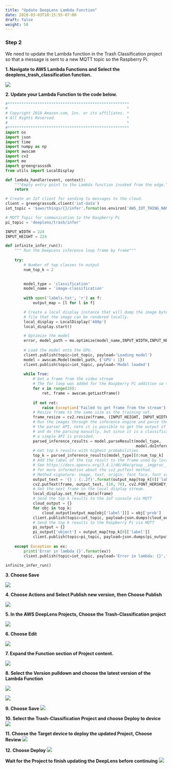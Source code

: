 ```yaml
---
title: "Update DeepLens Lambda Function"
date: 2020-03-03T10:15:55-07:00
draft: false
weight: 58
---
```

### Step 2 

We need to update the Lambda function in the Trash Classification project so that a message is sent to a new MQTT topic so the Raspberry Pi.  

**1. Navigate to AWS Lambda Functions and Select the deeplens_trash_classification function.**

![](/images/400_advanced/410_build_a_custom_ml/416_connect_iot/416b_update_deeplens_lambda/416b_step1_choose_lambda.png)


**2. Update your Lambda Function to the code below.**

```python
#*****************************************************
#                                                    *
# Copyright 2018 Amazon.com, Inc. or its affiliates. *
# All Rights Reserved.                               *
#                                                    *
#*****************************************************
import os
import json
import time
import numpy as np
import awscam
import cv2
import mo
import greengrasssdk
from utils import LocalDisplay

def lambda_handler(event, context):
    """Empty entry point to the Lambda function invoked from the edge."""
    return

# Create an IoT client for sending to messages to the cloud.
client = greengrasssdk.client('iot-data')
iot_topic = '$aws/things/{}/infer'.format(os.environ['AWS_IOT_THING_NAME'])

# MQTT Topic for communication to the Raspberry Pi
pi_topic = 'deeplens/trash/infer'

INPUT_WIDTH = 224
INPUT_HEIGHT = 224

def infinite_infer_run():
    """ Run the DeepLens inference loop frame by frame"""
    
    try:
        # Number of top classes to output
        num_top_k = 2

        
        model_type = 'classification'
        model_name = 'image-classification'
        
        with open('labels.txt', 'r') as f:
	        output_map = [l for l in f]

        # Create a local display instance that will dump the image bytes to a FIFO
        # file that the image can be rendered locally.
        local_display = LocalDisplay('480p')
        local_display.start()

        # Optimize the model
        error, model_path = mo.optimize(model_name,INPUT_WIDTH,INPUT_HEIGHT)
        
        # Load the model onto the GPU.
        client.publish(topic=iot_topic, payload='Loading model')
        model = awscam.Model(model_path, {'GPU': 1})
        client.publish(topic=iot_topic, payload='Model loaded')
        
        while True:
            # Get a frame from the video stream
            # The for loop was added for the Raspberry Pi addition so the latest frame is used not a frame in the buffer
            for x in range(20):
                ret, frame = awscam.getLastFrame()
                
            if not ret:
                raise Exception('Failed to get frame from the stream')
            # Resize frame to the same size as the training set.
            frame_resize = cv2.resize(frame, (INPUT_HEIGHT, INPUT_WIDTH))
            # Run the images through the inference engine and parse the results using
            # the parser API, note it is possible to get the output of doInference
            # and do the parsing manually, but since it is a classification model,
            # a simple API is provided.
            parsed_inference_results = model.parseResult(model_type,
                                                         model.doInference(frame_resize))
            # Get top k results with highest probabilities
            top_k = parsed_inference_results[model_type][0:num_top_k]
            # Add the label of the top result to the frame used by local display.
            # See https://docs.opencv.org/3.4.1/d6/d6e/group__imgproc__draw.html
            # for more information about the cv2.putText method.
            # Method signature: image, text, origin, font face, font scale, color, and thickness
            output_text = '{} : {:.2f}'.format(output_map[top_k[0]['label']], top_k[0]['prob'])
            cv2.putText(frame, output_text, (10, 70), cv2.FONT_HERSHEY_SIMPLEX, 3, (255, 165, 20), 8)
            # Set the next frame in the local display stream.
            local_display.set_frame_data(frame)
            # Send the top k results to the IoT console via MQTT
            cloud_output = {}
            for obj in top_k:
                cloud_output[output_map[obj['label']]] = obj['prob']
            client.publish(topic=iot_topic, payload=json.dumps(cloud_output))
            # Send the top k results to the Raspberry Pi via MQTT
            pi_output = {}
            pi_output['object'] = output_map[top_k[0]['label']]
            client.publish(topic=pi_topic, payload=json.dumps(pi_output))
           
    except Exception as ex:
      	print('Error in lambda {}'.format(ex))
        client.publish(topic=iot_topic, payload='Error in lambda: {}'.format(ex))

infinite_infer_run()
```


**3. Choose Save**

![](/images/400_advanced/410_build_a_custom_ml/416_connect_iot/416b_update_deeplens_lambda/416b_step3_save_updated_lambda.png)

**4. Choose Actions and Select Publish new version, then Choose Publish**

![](/images/400_advanced/410_build_a_custom_ml/416_connect_iot/416b_update_deeplens_lambda/416b_step4_publish_new_version.png)


**5. In the AWS DeepLens Projects, Choose the Trash-Classification project**

![](/images/400_advanced/410_build_a_custom_ml/416_connect_iot/416b_update_deeplens_lambda/416b_step5_dl_project_choose.png)

**6. Choose Edit**

![](/images/400_advanced/410_build_a_custom_ml/416_connect_iot/416b_update_deeplens_lambda/416b_step6_dl_project_edit.png)

**7. Expand the Function section of Project content.**

![](/images/400_advanced/410_build_a_custom_ml/416_connect_iot/416b_update_deeplens_lambda/416b_step7_dl_project_expand.png)

**8. Select the Version pulldown and choose the latest version of the Lambda Function**

![](/images/400_advanced/410_build_a_custom_ml/416_connect_iot/416b_update_deeplens_lambda/416b_step8_dl_project_version_pulldown.png)

![](/images/400_advanced/410_build_a_custom_ml/416_connect_iot/416b_update_deeplens_lambda/416b_step8_dl_project_version_pulldown_select.png)


**9. Choose Save**
![](/images/400_advanced/410_build_a_custom_ml/416_connect_iot/416b_update_deeplens_lambda/416b_step9_dl_project_save.png)


**10. Select the Trash-Classification Project and choose Deploy to device**
![](/images/400_advanced/410_build_a_custom_ml/416_connect_iot/416b_update_deeplens_lambda/416b_step10_dl_choose_project.png)


**11. Choose the Target device to deploy the updated Project, Choose Review**
![](/images/400_advanced/410_build_a_custom_ml/416_connect_iot/416b_update_deeplens_lambda/416b_step11_dl_project_choose_target.png)


**12. Choose Deploy**
![](/images/400_advanced/410_build_a_custom_ml/416_connect_iot/416b_update_deeplens_lambda/416b_step12_dl_project_choose_deploy.png)


**Wait for the Project to finish updating the DeepLens before continuing**
![](/images/400_advanced/410_build_a_custom_ml/416_connect_iot/416b_update_deeplens_lambda/416b_step14_dl_project_deployed.png)


